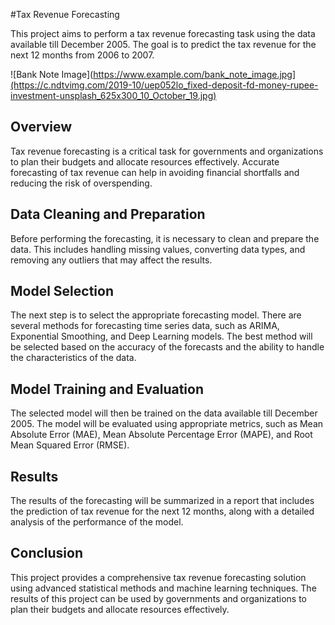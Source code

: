 #Tax Revenue Forecasting

This project aims to perform a tax revenue forecasting task using the data available till December 2005. The goal is to predict the tax revenue for the next 12 months from 2006 to 2007.

![Bank Note Image](https://www.example.com/bank_note_image.jpg](https://c.ndtvimg.com/2019-10/uep052lo_fixed-deposit-fd-money-rupee-investment-unsplash_625x300_10_October_19.jpg)

## Overview

Tax revenue forecasting is a critical task for governments and organizations to plan their budgets and allocate resources effectively. Accurate forecasting of tax revenue can help in avoiding financial shortfalls and reducing the risk of overspending.

## Data Cleaning and Preparation

Before performing the forecasting, it is necessary to clean and prepare the data. This includes handling missing values, converting data types, and removing any outliers that may affect the results.

## Model Selection

The next step is to select the appropriate forecasting model. There are several methods for forecasting time series data, such as ARIMA, Exponential Smoothing, and Deep Learning models. The best method will be selected based on the accuracy of the forecasts and the ability to handle the characteristics of the data.

## Model Training and Evaluation

The selected model will then be trained on the data available till December 2005. The model will be evaluated using appropriate metrics, such as Mean Absolute Error (MAE), Mean Absolute Percentage Error (MAPE), and Root Mean Squared Error (RMSE).

## Results

The results of the forecasting will be summarized in a report that includes the prediction of tax revenue for the next 12 months, along with a detailed analysis of the performance of the model.

## Conclusion

This project provides a comprehensive tax revenue forecasting solution using advanced statistical methods and machine learning techniques. The results of this project can be used by governments and organizations to plan their budgets and allocate resources effectively.
